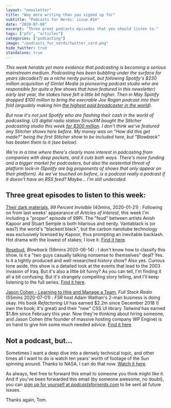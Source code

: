 ```yaml
---
layout: "newsletter"
title: "Way more writing than you signed up for"
subtitle: "Podcasts for Nerds: issue #10"
date: "2020-07-08"
excerpt: "Three great podcasts episodes that you should listen to."
tags: ["pfn", "articles"]
categories: ["podcasting"]
image: "/podcasts_for_nerds/twitter_card.png"
hide_twitter: true
standalone: true
---
```


_This week heralds yet more evidence that podcasting is becoming a serious mainstream medium. Podcasting has been bubbling under the surface for years (decades?) as a niche nerdy pursuit, but following Spotify's $230 million acquisition of Gimlet Media (a pioneering podcast studio who are responsible for quite a few shows that have featured in this newsletter) early last year, the stakes have felt a little bit higher. Then in May Spotify dropped $100 million to bring the execrable Joe Rogan podcast into their fold (arguably making him [the highest paid broadcaster in the world](https://www.theguardian.com/media/2020/may/24/spotify-podcast-deal-the-joe-rogan-experience))._

_But now it's not just Spotify who are flashing their cash in the world of podcasting. US digital radio station SiriusXM bought the Stitcher podcasting studio this week [for $300 million](https://www.wsj.com/articles/siriusxm-to-buy-stitcher-podcasting-unit-from-scripps-11594075192). I don't think we've featured any Stitcher shows here before. My money was on "How did this get made?" being the first Stitcher show to be included here, but "Blowback" has beaten them to it (see below)._

_We're in a time where there's clearly more interest in podcasting from companies with deep pockets, and it cuts both ways. There's more funding and a bigger market for podcasters, but also the existential threat of platform lock-in (Spotify are big proponents of shows that only appear on their platform). As we've touched on before, is a podcast really a podcast if it doesn't have an RSS feed? Maybe... I'm still undecided._

## Three great episodes to listen to this week:

[Their dark materials](https://99percentinvisible.org/episode/their-dark-materials/), _99 Percent Invisible_ (40mins, 2020-01-21)
: Following on from last weeks' appearance of _Articles of Interest_, this week I'm including a "proper" episode of 99PI. The "feud" between artists Anish Kapoor and Stuart Semple is both hilarious and nerdy. Vantablack is (or was?) the world's "blackest black", but the carbon nanotube technology was exclusively licensed by Kapoor, thus prompting an inevitable backlash. Hot drama with the lowest of stakes; I love it. [Find it here](https://99percentinvisible.org/episode/their-dark-materials/).

[Rosebud](https://blowback.show/), _Blowback_ (58mins 2020-06-14)
: I don't know how to classify this show. Is it a "two guys casually talking nonsense to themselves" deal? Yes. Is it a tightly produced and well researched history show? Also yes. Curious tone aside, this show is a detailed look at the events that lead to the 2003 invasion of Iraq. But it's also a little bit funny? As you can tell, I'm finding it all a bit confusing. But it's strangely compelling story telling, and I'll keep listening to the full series. [Find it here](https://blowback.show/).

[Jason Cohen - Learning to Hire and Manage a Team](https://www.fullstackradio.com/episodes/142), _Full Stack Radio_ (55mins 2020-07-01)
: _FSR_ host Adam Wathan's 2-man business is doing okay. His book _Refactoring UI_ has earned $2.2m since December 2018 (I own the book; it's great) and their "new" CSS UI library _Tailwind_ has earned $1.8m since February this year. Now they're thinking about hiring someone, and Jason Cohen (the founder of massive hosting company WP Engine) is on hand to give him some much needed advice. [Find it here](https://www.fullstackradio.com/episodes/142)

## Not a podcast, but...

Sometimes I want a deep dive into a densely technical topic, and other times all I want to do is watch ten years' worth of footage of the Sun spinning around. Thanks to NASA, I can do that now. [Watch it here](https://www.youtube.com/watch?v=l3QQQu7QLoM).

As always, feel free to forward this email to someone you think might like it. And if you've been forwarded this email (by someone awesome, no doubt), you can [sign up for yourself at _podcastsfornerds.com_](https://podcastsfornerds.com/) to be sent all future issues.

Thanks again,
Tom.
